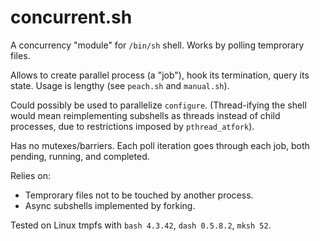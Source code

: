 concurrent.sh
=============

A concurrency "module" for `/bin/sh` shell.
Works by polling temprorary files.

Allows to create parallel process (a "job"), hook its termination, query its state.
Usage is lengthy (see `peach.sh` and `manual.sh`).

Could possibly be used to parallelize `configure`.
(Thread-ifying the shell would mean reimplementing subshells as threads
instead of child processes, due to restrictions imposed by `pthread_atfork`).

Has no mutexes/barriers.
Each poll iteration goes through each job, both pending, running, and completed.

Relies on:
- Temprorary files not to be touched by another process.
- Async subshells implemented by forking.

Tested on Linux tmpfs with `bash 4.3.42`, `dash 0.5.8.2`, `mksh 52`.
